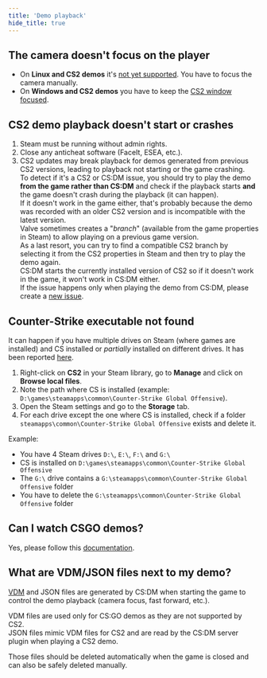 ```yaml
---
title: 'Demo playback'
hide_title: true
---
```


## The camera doesn't focus on the player

- On **Linux and CS2 demos** it's [not yet supported](/docs/cs2#demo-playback). You have to focus the camera manually.
- On **Windows and CS2 demos** you have to keep the [CS2 window focused](/docs/cs2#demo-playback).

## CS2 demo playback doesn't start or crashes

1. Steam must be running without admin rights.
2. Close any anticheat software (FaceIt, ESEA, etc.).
3. CS2 updates may break playback for demos generated from previous CS2 versions, leading to playback not starting or the game crashing.  
   To detect if it's a CS2 or CS:DM issue, you should try to play the demo **from the game rather than CS:DM** and check if the playback starts **and** the game doesn't crash during the playback (it can happen).  
   If it doesn't work in the game either, that's probably because the demo was recorded with an older CS2 version and is incompatible with the latest version.  
   Valve sometimes creates a "_branch_" (available from the game properties in Steam) to allow playing on a previous game version.  
   As a last resort, you can try to find a compatible CS2 branch by selecting it from the CS2 properties in Steam and then try to play the demo again.  
   CS:DM starts the currently installed version of CS2 so if it doesn't work in the game, it won't work in CS:DM either.  
   If the issue happens only when playing the demo from CS:DM, please create a [new issue](https://github.com/akiver/cs-demo-manager/issues/new).

## Counter-Strike executable not found

It can happen if you have multiple drives on Steam (where games are installed) and CS installed or _partially_ installed
on different drives. It has been reported [here](https://github.com/akiver/cs-demo-manager/issues/648).

1. Right-click on **CS2** in your Steam library, go to **Manage** and click on **Browse local files**.
2. Note the path where CS is installed (example: `D:\games\steamapps\common\Counter-Strike Global Offensive`).
3. Open the Steam settings and go to the **Storage** tab.
4. For each drive except the one where CS is installed, check if a folder `steamapps\common\Counter-Strike Global Offensive` exists and delete it.

Example:

- You have 4 Steam drives `D:\`, `E:\`, `F:\` and `G:\`
- CS is installed on `D:\games\steamapps\common\Counter-Strike Global Offensive`
- The `G:\` drive contains a `G:\steamapps\common\Counter-Strike Global Offensive` folder
- You have to delete the `G:\steamapps\common\Counter-Strike Global Offensive` folder

## Can I watch CSGO demos?

Yes, please follow this [documentation](/docs/guides/playback#watching-csgo-demos).

## What are VDM/JSON files next to my demo?

[VDM](https://developer.valvesoftware.com/wiki/Demo_Recording_Tools) and JSON files are generated by CS:DM when starting
the game to control the demo playback (camera focus, fast forward, etc.).

VDM files are used only for CS:GO demos as they are not supported by CS2.  
JSON files mimic VDM files for CS2 and are read by the CS:DM server plugin when playing a CS2 demo.

Those files should be deleted automatically when the game is closed and can also be safely deleted manually.
